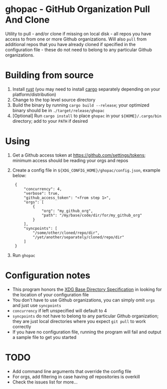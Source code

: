 # ghopac - GitHub Organization Pull And Clone

Utility to pull - and/or clone if missing on local disk - all repos you have access to from one or more Github organizations. Will also `pull` from additional repos that you have already cloned if specified in the configuration file - these do not need to belong to any particular Github organizations.

# Building from source

1. Install [rust](https://www.rust-lang.org/) (you may need to install [cargo](http://doc.crates.io/) separately depending on your platform/distribution)
2. Change to the top level source directory
3. Build the binary by running `cargo build --release`; your optimized binary should be in `./target/release/ghopac`
4. [Optional] Run `cargo install` to place `ghopac` in your `${HOME}/.cargo/bin` directory; add to your `PATH` if desired

# Using

1. Get a Github access token at https://github.com/settings/tokens; minimum access should be reading your orgs and repos
2. Create a config file in `${XDG_CONFIG_HOME}/ghopac/config.json`, example below:

        {
            "concurrency": 4,
            "verbose": true,
            "github_access_token": "<from step 1>",
            "orgs": [
                {
                    "org": "my_github_org",
                    "path": "/my/base/code/dir/for/my_github_org"
                }
            ],
            "syncpoints": [
                "/some/other/cloned/repo/dir",
                "/yet/another/separately/cloned/repo/dir"
            ]
        }

3. Run `ghopac`

# Configuration notes

* This program honors the [XDG Base Directory Specification](https://specifications.freedesktop.org/basedir-spec/basedir-spec-latest.html) in looking for the location of your configuration file
* You don't have to use Github organizations, you can simply omit `orgs` and just use `syncpoints`
* `concurrency` if left unspecified will default to 4
* `syncpoints` do not have to belong to any particular Github organization; they are just local directories where you expect `git pull` to work correctly
* If you have no configuration file, running the program will fail and output a sample file to get you started

# TODO

* Add command line arguments that override the config file
* For orgs, add filtering in case having *all* repositories is overkill
* Check the issues list for more...
